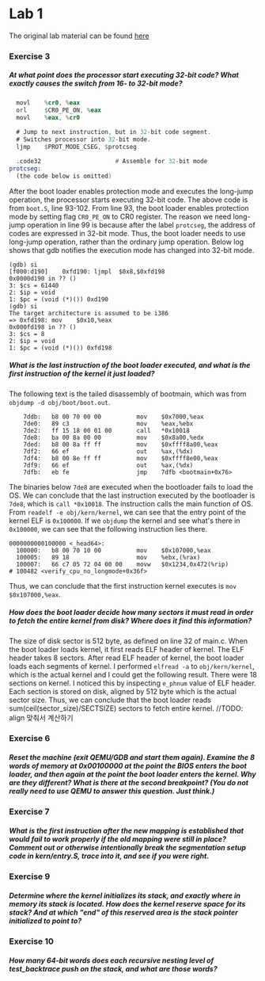 # Lab 1

The original lab material can be found [here](http://cs492virt.kaist.ac.kr/lab1.html)

### Exercise 3
##### At what point does the processor start executing 32-bit code? What exactly causes the switch from 16- to 32-bit mode?
```asm
  movl    %cr0, %eax
  orl     $CR0_PE_ON, %eax
  movl    %eax, %cr0
 
  # Jump to next instruction, but in 32-bit code segment.
  # Switches processor into 32-bit mode.
  ljmp    $PROT_MODE_CSEG, $protcseg

  .code32                     # Assemble for 32-bit mode
protcseg:
  (the code below is omitted)
```
After the boot loader enables protection mode and executes the long-jump operation, the processor starts executing 32-bit code. The above code is from `boot.S`, line 93-102. From line 93, the boot loader enables protection mode by setting flag `CR0_PE_ON` to CR0 register. The reason we need long-jump operation in line 99 is because after the label `protcseg`, the address of codes are expressed in 32-bit mode. Thus, the boot loader needs to use long-jump operation, rather than the ordinary jump operation. Below log shows that gdb notifies the execution mode has changed into 32-bit mode.
```shell
(gdb) si
[f000:d190]    0xfd190:	ljmpl  $0x8,$0xfd198
0x0000d190 in ?? ()
3: $cs = 61440
2: $ip = void
1: $pc = (void (*)()) 0xd190
(gdb) si
The target architecture is assumed to be i386
=> 0xfd198:	mov    $0x10,%eax
0x000fd198 in ?? ()
3: $cs = 8
2: $ip = void
1: $pc = (void (*)()) 0xfd198
```

##### What is the last instruction of the boot loader executed, and what is the first instruction of the kernel it just loaded?
The following text is the tailed disassembly of bootmain, which was from `objdump -d obj/boot/boot.out`.
```
    7ddb:	b8 00 70 00 00       	mov    $0x7000,%eax
    7de0:	89 c3                	mov    %eax,%ebx
    7de2:	ff 15 18 00 01 00    	call   *0x10018
    7de8:	ba 00 8a 00 00       	mov    $0x8a00,%edx
    7ded:	b8 00 8a ff ff       	mov    $0xffff8a00,%eax
    7df2:	66 ef                	out    %ax,(%dx)
    7df4:	b8 00 8e ff ff       	mov    $0xffff8e00,%eax
    7df9:	66 ef                	out    %ax,(%dx)
    7dfb:	eb fe                	jmp    7dfb <bootmain+0x76>
```
The binaries below `7de8` are executed when the bootloader fails to load the OS.
We can conclude that the last instruction executed by the bootloader is `7de8`, which is `call *0x10018`.
The instruction calls the main function of OS.
From `readelf -e obj/kern/kernel`, we can see that the entry point of the kernel ELF is `0x100000`. If we `objdump` the kernel and see what's there in `0x100000`, we can see that the following instruction lies there.
```
0000000000100000 <_head64>:
  100000:	b8 00 70 10 00       	mov    $0x107000,%eax
  100005:	89 18                	mov    %ebx,(%rax)
  100007:	66 c7 05 72 04 00 00 	movw   $0x1234,0x472(%rip)        # 100482 <verify_cpu_no_longmode+0x36f>
```
Thus, we can conclude that the first instruction kernel executes is `mov $0x107000,%eax`.


##### How does the boot loader decide how many sectors it must read in order to fetch the entire kernel from disk? Where does it find this information?
The size of disk sector is 512 byte, as defined on line 32 of main.c. 
When the boot loader loads kernel, it first reads ELF header of kernel. The ELF header takes 8 sectors. 
After read ELF header of kernel, the boot loader loads each segments of kernel.
I performed `elfread -a` to `obj/kern/kernel`, which is the actual kernel and I could get the following result.
There were 18 sections on kernel. I noticed this by inspecting `e_phnum` value of ELF header.
Each section is stored on disk, aligned by 512 byte which is the actual sector size.
Thus, we can conclude that the boot loader reads sum(ceil(sector_size)/SECTSIZE) sectors to fetch entire kernel. 
//TODO: align 맞춰서 계산하기

### Exercise 6
##### Reset the machine (exit QEMU/GDB and start them again). Examine the 8 words of memory at 0x00100000 at the point the BIOS enters the boot loader, and then again at the point the boot loader enters the kernel. Why are they different? What is there at the second breakpoint? (You do not really need to use QEMU to answer this question. Just think.)

### Exercise 7
##### What is the first instruction after the new mapping is established that would fail to work properly if the old mapping were still in place? Comment out or otherwise intentionally break the segmentation setup code in kern/entry.S, trace into it, and see if you were right.

### Exercise 9
##### Determine where the kernel initializes its stack, and exactly where in memory its stack is located. How does the kernel reserve space for its stack? And at which "end" of this reserved area is the stack pointer initialized to point to?

### Exercise 10
##### How many 64-bit words does each recursive nesting level of test_backtrace push on the stack, and what are those words?